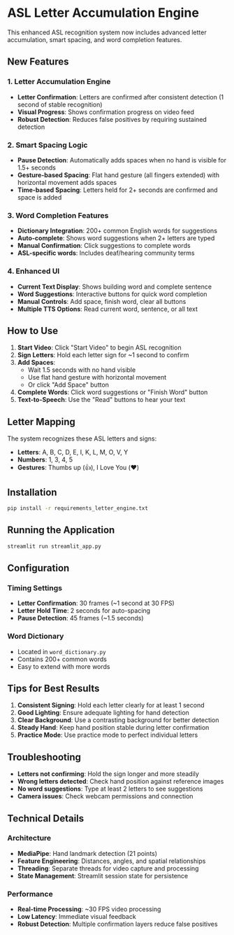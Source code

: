# ASL Letter Accumulation Engine

This enhanced ASL recognition system now includes advanced letter accumulation, smart spacing, and word completion features.

## New Features

### 1. Letter Accumulation Engine
- **Letter Confirmation**: Letters are confirmed after consistent detection (1 second of stable recognition)
- **Visual Progress**: Shows confirmation progress on video feed
- **Robust Detection**: Reduces false positives by requiring sustained detection

### 2. Smart Spacing Logic
- **Pause Detection**: Automatically adds spaces when no hand is visible for 1.5+ seconds
- **Gesture-based Spacing**: Flat hand gesture (all fingers extended) with horizontal movement adds spaces
- **Time-based Spacing**: Letters held for 2+ seconds are confirmed and space is added

### 3. Word Completion Features
- **Dictionary Integration**: 200+ common English words for suggestions
- **Auto-complete**: Shows word suggestions when 2+ letters are typed
- **Manual Confirmation**: Click suggestions to complete words
- **ASL-specific words**: Includes deaf/hearing community terms

### 4. Enhanced UI
- **Current Text Display**: Shows building word and complete sentence
- **Word Suggestions**: Interactive buttons for quick word completion
- **Manual Controls**: Add space, finish word, clear all buttons
- **Multiple TTS Options**: Read current word, sentence, or all text

## How to Use

1. **Start Video**: Click "Start Video" to begin ASL recognition
2. **Sign Letters**: Hold each letter sign for ~1 second to confirm
3. **Add Spaces**: 
   - Wait 1.5 seconds with no hand visible
   - Use flat hand gesture with horizontal movement
   - Or click "Add Space" button
4. **Complete Words**: Click word suggestions or "Finish Word" button
5. **Text-to-Speech**: Use the "Read" buttons to hear your text

## Letter Mapping

The system recognizes these ASL letters and signs:
- **Letters**: A, B, C, D, E, I, K, L, M, O, V, Y
- **Numbers**: 1, 3, 4, 5
- **Gestures**: Thumbs up (👍), I Love You (❤️)

## Installation

```bash
pip install -r requirements_letter_engine.txt
```

## Running the Application

```bash
streamlit run streamlit_app.py
```

## Configuration

### Timing Settings
- **Letter Confirmation**: 30 frames (~1 second at 30 FPS)
- **Letter Hold Time**: 2 seconds for auto-spacing
- **Pause Detection**: 45 frames (~1.5 seconds)

### Word Dictionary
- Located in `word_dictionary.py`
- Contains 200+ common words
- Easy to extend with more words

## Tips for Best Results

1. **Consistent Signing**: Hold each letter clearly for at least 1 second
2. **Good Lighting**: Ensure adequate lighting for hand detection
3. **Clear Background**: Use a contrasting background for better detection
4. **Steady Hand**: Keep hand position stable during letter confirmation
5. **Practice Mode**: Use practice mode to perfect individual letters

## Troubleshooting

- **Letters not confirming**: Hold the sign longer and more steadily
- **Wrong letters detected**: Check hand position against reference images
- **No word suggestions**: Type at least 2 letters to see suggestions
- **Camera issues**: Check webcam permissions and connection

## Technical Details

### Architecture
- **MediaPipe**: Hand landmark detection (21 points)
- **Feature Engineering**: Distances, angles, and spatial relationships
- **Threading**: Separate threads for video capture and processing
- **State Management**: Streamlit session state for persistence

### Performance
- **Real-time Processing**: ~30 FPS video processing
- **Low Latency**: Immediate visual feedback
- **Robust Detection**: Multiple confirmation layers reduce false positives
